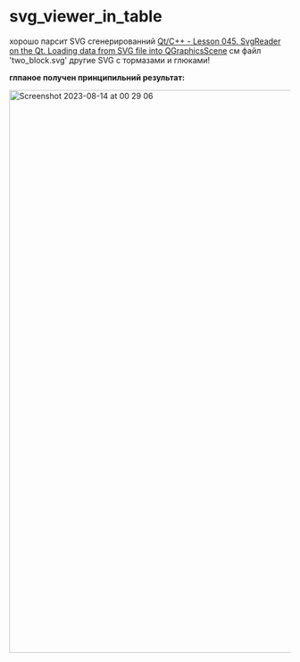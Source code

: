 # svg_viewer_in_table

хорошо парсит SVG сгенерированний 
<a href=https://evileg.com/en/post/149/>Qt/C++ - Lesson 045. SvgReader on the Qt. Loading data from SVG file into QGraphicsScene</a>
см файл 'two_block.svg' 
другие SVG с тормазами и глюками!

**глпаное получен принципильний результат:**

<img width="1008" alt="Screenshot 2023-08-14 at 00 29 06" src="https://github.com/dmytra/svg_viewer_in_table/assets/105235692/23b20c89-6b06-48e6-b3fe-639e94db767e">

